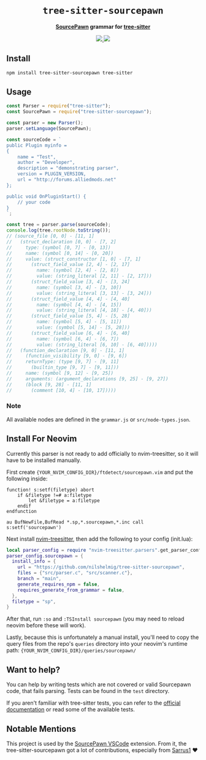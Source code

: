 <div align="center">
  <h1><code>tree-sitter-sourcepawn</code></h1>
  <p>
    <strong>
      <a href="https://github.com/alliedmodders/sourcepawn">SourcePawn</a> grammar for <a href="https://github.com/tree-sitter/tree-sitter">tree-sitter</a>
      </strong>
  </p>
  <p style="margin-bottom: 0.5ex;">
    <a href="https://www.npmjs.com/package/tree-sitter-sourcepawn"><img
        src="https://img.shields.io/npm/v/tree-sitter-sourcepawn"
        />
    </a>
    <a href="https://crates.io/crates/tree-sitter-sourcepawn"><img
        src="https://img.shields.io/crates/v/tree-sitter-sourcepawn"
        />
    </a>
  </p>
</div>

## Install

```bash
npm install tree-sitter-sourcepawn tree-sitter
```

## Usage

```javascript
const Parser = require("tree-sitter");
const SourcePawn = require("tree-sitter-sourcepawn");

const parser = new Parser();
parser.setLanguage(SourcePawn);

const sourceCode = `
public Plugin myinfo =
{
    name = "Test",
    author = "Developer",
    description = "demonstrating parser",
    version = PLUGIN_VERSION,
    url = "http://forums.alliedmods.net"
};

public void OnPluginStart() {
    // your code
}
`;

const tree = parser.parse(sourceCode);
console.log(tree.rootNode.toString());
// (source_file [0, 0] - [11, 1]
//   (struct_declaration [0, 0] - [7, 2]
//     type: (symbol [0, 7] - [0, 13])
//     name: (symbol [0, 14] - [0, 20])
//     value: (struct_constructor [1, 0] - [7, 1]
//       (struct_field_value [2, 4] - [2, 17]
//         name: (symbol [2, 4] - [2, 8])
//         value: (string_literal [2, 11] - [2, 17]))
//       (struct_field_value [3, 4] - [3, 24]
//         name: (symbol [3, 4] - [3, 10])
//         value: (string_literal [3, 13] - [3, 24]))
//       (struct_field_value [4, 4] - [4, 40]
//         name: (symbol [4, 4] - [4, 15])
//         value: (string_literal [4, 18] - [4, 40]))
//       (struct_field_value [5, 4] - [5, 28]
//         name: (symbol [5, 4] - [5, 11])
//         value: (symbol [5, 14] - [5, 28]))
//       (struct_field_value [6, 4] - [6, 40]
//         name: (symbol [6, 4] - [6, 7])
//         value: (string_literal [6, 10] - [6, 40]))))
//   (function_declaration [9, 0] - [11, 1]
//     (function_visibility [9, 0] - [9, 6])
//     returnType: (type [9, 7] - [9, 11]
//       (builtin_type [9, 7] - [9, 11]))
//     name: (symbol [9, 12] - [9, 25])
//     arguments: (argument_declarations [9, 25] - [9, 27])
//     (block [9, 28] - [11, 1]
//       (comment [10, 4] - [10, 17]))))
```

### Note

All available nodes are defined in the `grammar.js` or `src/node-types.json`.

## Install For Neovim

Currently this parser is not ready to add officially to nvim-treesitter, so it will have to be installed manually.

First create `{YOUR_NVIM_CONFIG_DIR}/ftdetect/sourcepawn.vim` and put the following inside:
```vim
function! s:setf(filetype) abort
    if &filetype !=# a:filetype
        let &filetype = a:filetype
    endif
endfunction

au BufNewFile,BufRead *.sp,*.sourcepawn,*.inc call s:setf('sourcepawn')
```

Next install [nvim-treesitter](https://github.com/nvim-treesitter/nvim-treesitter "nvim-treesitter"), then add the following to your config (init.lua):

```lua
local parser_config = require "nvim-treesitter.parsers".get_parser_configs()
parser_config.sourcepawn = {
  install_info = {
    url = "https://github.com/nilshelmig/tree-sitter-sourcepawn",
    files = {"src/parser.c", "src/scanner.c"},
    branch = "main",
    generate_requires_npm = false,
    requires_generate_from_grammar = false,
  },
  filetype = "sp",
}
```

After that, run `:so` and `:TSInstall sourcepawn` (you may need to reload neovim before these will work).

Lastly, because this is unfortunately a manual install, you\'ll need to copy the query files from the repo\'s `queries` directory into your neovim\'s runtime path: `{YOUR_NVIM_CONFIG_DIR}/queries/sourcepawn/`

## Want to help?

You can help by writing tests which are not covered or valid Sourcepawn code, that fails parsing. Tests can be found in the `test` directory.

If you aren't familiar with tree-sitter tests, you can refer to the [official documentation](https://tree-sitter.github.io/tree-sitter/creating-parsers#command-test) or read some of the available tests.

## Notable Mentions
This project is used by the [SourcePawn VSCode](https://github.com/Sarrus1/sourcepawn-vscode) extension. From it, the tree-sitter-sourcepawn got a lot of contributions, especially from [Sarrus1](https://github.com/Sarrus1) ❤️ 
